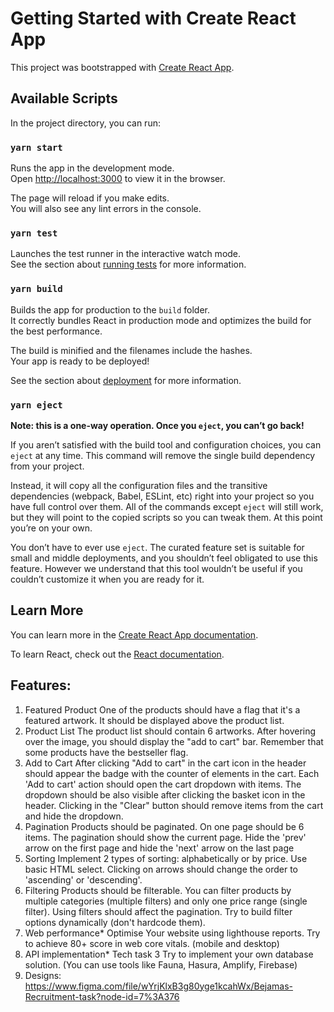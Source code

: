 # Getting Started with Create React App

This project was bootstrapped with [Create React App](https://github.com/facebook/create-react-app).

## Available Scripts

In the project directory, you can run:

### `yarn start`

Runs the app in the development mode.\
Open [http://localhost:3000](http://localhost:3000) to view it in the browser.

The page will reload if you make edits.\
You will also see any lint errors in the console.

### `yarn test`

Launches the test runner in the interactive watch mode.\
See the section about [running tests](https://facebook.github.io/create-react-app/docs/running-tests) for more information.

### `yarn build`

Builds the app for production to the `build` folder.\
It correctly bundles React in production mode and optimizes the build for the best performance.

The build is minified and the filenames include the hashes.\
Your app is ready to be deployed!

See the section about [deployment](https://facebook.github.io/create-react-app/docs/deployment) for more information.

### `yarn eject`

**Note: this is a one-way operation. Once you `eject`, you can’t go back!**

If you aren’t satisfied with the build tool and configuration choices, you can `eject` at any time. This command will remove the single build dependency from your project.

Instead, it will copy all the configuration files and the transitive dependencies (webpack, Babel, ESLint, etc) right into your project so you have full control over them. All of the commands except `eject` will still work, but they will point to the copied scripts so you can tweak them. At this point you’re on your own.

You don’t have to ever use `eject`. The curated feature set is suitable for small and middle deployments, and you shouldn’t feel obligated to use this feature. However we understand that this tool wouldn’t be useful if you couldn’t customize it when you are ready for it.

## Learn More

You can learn more in the [Create React App documentation](https://facebook.github.io/create-react-app/docs/getting-started).

To learn React, check out the [React documentation](https://reactjs.org/).


## Features: 

1. Featured Product
One of the products should have a flag that it's a featured artwork. It should be displayed above the product list.
2. Product List
The product list should contain 6 artworks. After hovering over the image, you should display the "add to cart" bar.
Remember that some products have the bestseller flag.
3. Add to Cart
After clicking "Add to cart" in the cart icon in the header should appear the badge with the counter of elements in the cart.
Each 'Add to cart' action should open the cart dropdown with items. The dropdown should be also visible after clicking the basket icon in the header. Clicking in the "Clear" button should remove items from the cart and hide the dropdown.
4. Pagination
Products should be paginated. On one page should be 6 items. The pagination should show the current page. Hide the
'prev' arrow on the first page and hide the 'next' arrow on the last page
5. Sorting
Implement 2 types of sorting: alphabetically or by price. Use basic HTML select. Clicking on arrows should change the order to 'ascending' or 'descending'.
6. Filtering
Products should be filterable. You can filter products by multiple categories (multiple filters) and only one price range (single filter). Using filters should affect the pagination. Try to build filter options dynamically (don't hardcode them).
7. Web performance*
Optimise Your website using lighthouse reports. Try to achieve 80+ score in web core vitals. (mobile and desktop)
8. API implementation*
Tech task 3 Try to implement your own database solution. (You can use tools like Fauna, Hasura, Amplify, Firebase)
9. Designs:
https://www.figma.com/file/wYrjKlxB3g80yge1kcahWx/Bejamas-Recruitment-task?node-id=7%3A376